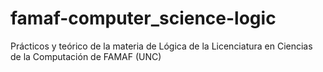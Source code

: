 # famaf-computer_science-logic
Prácticos y teórico de la materia de Lógica de la Licenciatura en Ciencias de la Computación de FAMAF (UNC)
